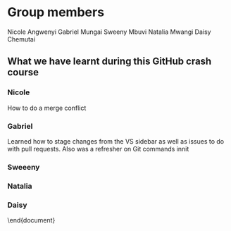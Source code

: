 # Group members
Nicole Angwenyi
Gabriel Mungai
Sweeny Mbuvi
Natalia Mwangi
Daisy Chemutai


## What we have learnt during this GitHub crash course

### Nicole
How to do a merge conflict

### Gabriel
Learned how to stage changes from the VS sidebar as well as issues to do with pull requests.
Also was a refresher on Git commands innit

### Sweeeny

### Natalia

### Daisy
\end{document}